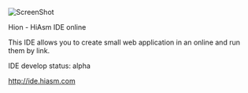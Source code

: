 ![ScreenShot](http://i.mcgl.ru/ekRHV39wrn)

Hion - HiAsm IDE online

This IDE allows you to create small web application in an online and run them by link.

IDE develop status: alpha

http://ide.hiasm.com
